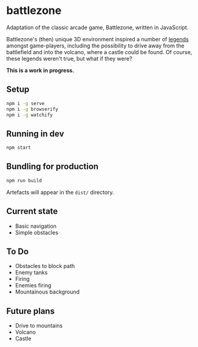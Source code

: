 # battlezone
Adaptation of the classic arcade game, Battlezone, written in JavaScript.

Battlezone's (then) unique 3D environment inspired a number of
[legends](http://www.recroom-amusements.com/aboutbattlezone.htm) amongst game-players,
including the possibility to drive away from the battlefield and into the volcano, where a
castle could be found. Of course, these legends weren't true, but what if they were?

**This is a work in progress.**

## Setup

```bash
npm i -g serve
npm i -g browserify
npm i -g watchify
```

## Running in dev

```bash
npm start
```

## Bundling for production

```bash
npm run build
```

Artefacts will appear in the `dist/` directory.

## Current state

* Basic navigation
* Simple obstacles

## To Do

* Obstacles to block path
* Enemy tanks
* Firing
* Enemies firing
* Mountainous background

## Future plans

* Drive to mountains
* Volcano
* Castle
